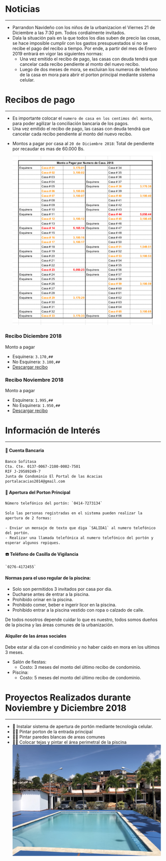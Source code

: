 # Noticias
---
* Parrandon Navideño con los niños de la urbanizacion el Viernes 21 de Diciembre a las 7:30 pm. Todos cordialmente invitados. 
* Dala la situación país en la que todos los días suben de precio las cosas, se hace imposible cumplir con los gastos presupuestados si no se recibe el pago del recibo a tiempo.
Por ende, a partir del mes de Enero 2019 entrará en vigor las siguientes normas:
    * Una vez emitido el recibo de pago, las casas con deuda tendrá que cancelar cada recibo pendiente al monto del nuevo recibo.
    * Luego de dos meses de mora, se excluiran los numeros de telefono de la casa en mora para abrir el porton principal mediante sistema celular.


# Recibos de pago
---

* Es importante colocar el `numero de casa en los centimos del monto`, para poder agilizar la conciliación bancaria de los pagos.
* Una vez emitido el recibo de pago, las casas con deuda tendrá que cancelar cada recibo pendiente al monto del nuevo recibo.

- Montos a pagar por casa al `20 de Diciembre 2018`:
Total de pendiente por recaudar es mas de 60.000 Bs.
![Pendientes](/files/pendiente.png)

### Recibo Diciembre 2018

Monto a pagar

- Esquinera: `3.170,##`
- No Esquinera: `3.100,##`
- [Descargar recibo](../files/Diciembre2018.pdf)

### Recibo Noviembre 2018

Monto a pagar

- Esquinera: `1.995,##`
- No Esquinera: `1.950,##`
- [Descargar recibo](../files/Noviembre2018.pdf)


# Información de Interés
---

#### 🏦 Cuenta Bancaria
```
Banco Sofitasa
Cta. Cte. 0137-0067-2100-0002-7501
RIF J-29589249-7
Junta de Condominio El Portal de las Acacias
portalacacias2014@gmail.com
```

#### 🚧 Apertura del Porton Principal
    
    Número telefónico del portón: `0414-7273134`
    
    Solo las personas registradas en el sistema pueden realizar la apertura de 2 formas:
    
    - Enviar un mensaje de texto que diga `SALIDA1` al numero telefónico del portón.
    - Realizar una llamada telefónica al numero telefónico del portón y esperar algunos repiques.

#### ☎️ Teléfono de Casilla de Vigilancia
    
    `0276-4172455`

#### Normas para el uso regular de la piscina:
* Solo son permitidos 3 invitados por casa por dia. 
* Ducharse antes de entrar a la piscina.
* Prohibido orinar en la piscina.
* Prohibido comer, beber e ingerir licor en la piscina.
* Prohibido entrar a la piscina vestido con ropa o calzado de calle.

De todos nosotros depende cuidar lo que es nuestro, todos somos dueños de la piscina y las áreas comunes de la urbanización.

#### Alquiler de las áreas sociales
Debe estar al dia con el condiminio y no haber caido en mora en los ultimos 3 meses.
- Salón de fiestas:
  - Costo: 3 meses del monto del último recibo de condominio.
- Piscina: 
  - Costo: 5 meses del monto del último recibo de condominio.


# Proyectos Realizados durante Noviembre y Diciembre 2018
---

- 🚨 Instalar sistema de apertura de portón mediante tecnología celular.
- 👨‍🎨 Pintar porton de la entrada principal
- 👨‍🎨 Pintar paredes blancas de areas comunes
- 🏊‍♀️ Colocar tejas y pintar el área perimetral de la piscina
![Piscina](/files/piscina.JPG)

